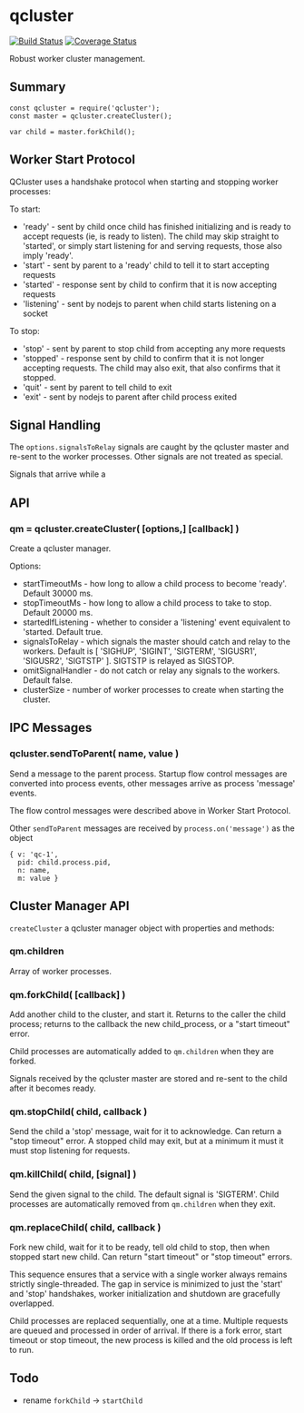 qcluster
========

[![Build Status](https://api.travis-ci.org/andrasq/node-qcluster.svg?branch=master)](https://travis-ci.org/andrasq/node-qcluster?branch=master)
[![Coverage Status](https://codecov.io/github/andrasq/node-qcluster/coverage.svg?branch=master)](https://codecov.io/github/andrasq/node-qcluster?branch=master)

Robust worker cluster management.


## Summary

    const qcluster = require('qcluster');
    const master = qcluster.createCluster();

    var child = master.forkChild();


## Worker Start Protocol

QCluster uses a handshake protocol when starting and stopping worker processes:

To start:

- 'ready' - sent by child once child has finished initializing and is ready to accept
  requests (ie, is ready to listen).  The child may skip straight to 'started', or
  simply start listening for and serving requests, those also imply 'ready'.
- 'start' - sent by parent to a 'ready' child to tell it to start accepting requests
- 'started' - response sent by child to confirm that it is now accepting requests
- 'listening' - sent by nodejs to parent when child starts listening on a socket

To stop:

- 'stop' - sent by parent to stop child from accepting any more requests
- 'stopped' - response sent by child to confirm that it is not longer accepting
  requests.  The child may also exit, that also confirms that it stopped.
- 'quit' - sent by parent to tell child to exit
- 'exit' - sent by nodejs to parent after child process exited


## Signal Handling

The `options.signalsToRelay` signals are caught by the qcluster master and re-sent to
the worker processes.  Other signals are not treated as special.

Signals that arrive while a 

## API

### qm = qcluster.createCluster( [options,] [callback] )

Create a qcluster manager.

Options:

- startTimeoutMs - how long to allow a child process to become 'ready'.  Default 30000 ms.
- stopTimeoutMs - how long to allow a child process to take to stop.  Default 20000 ms.
- startedIfListening - whether to consider a 'listening' event equivalent to 'started.  Default true.
- signalsToRelay - which signals the master should catch and relay to the workers.  Default is
  [ 'SIGHUP', 'SIGINT', 'SIGTERM', 'SIGUSR1', 'SIGUSR2', 'SIGTSTP' ].  SIGTSTP is relayed as SIGSTOP.
- omitSignalHandler - do not catch or relay any signals to the workers.  Default false.
- clusterSize - number of worker processes to create when starting the cluster.

## IPC Messages

### qcluster.sendToParent( name, value )

Send a message to the parent process.  Startup flow control messages are converted
into process events, other messages arrive as process 'message' events.

The flow control messages were described above in Worker Start Protocol.

Other `sendToParent` messages are received by `process.on('message')` as the object

    { v: 'qc-1',
      pid: child.process.pid,
      n: name,
      m: value }

## Cluster Manager API

`createCluster` a qcluster manager object with properties and methods:

### qm.children

Array of worker processes.

### qm.forkChild( [callback] )

Add another child to the cluster, and start it.  Returns to the caller the child
process; returns to the callback the new child_process, or a "start timeout" error.

Child processes are automatically added to `qm.children` when they are forked.

Signals received by the qcluster master are stored and re-sent to the child after it
becomes ready.

### qm.stopChild( child, callback )

Send the child a 'stop' message, wait for it to acknowledge.  Can return a "stop
timeout" error.  A stopped child may exit, but at a minimum it must it must stop
listening for requests.

### qm.killChild( child, [signal] )

Send the given signal to the child.  The default signal is 'SIGTERM'.  Child processes
are automatically removed from `qm.children` when they exit.

### qm.replaceChild( child, callback )

Fork new child, wait for it to be ready, tell old child to stop, then when stopped
start new child.  Can return "start timeout" or "stop timeout" errors.

This sequence ensures that a service with a single worker always remains strictly
single-threaded.  The gap in service is minimized to just the 'start' and 'stop'
handshakes, worker initialization and shutdown are gracefully overlapped.

Child processes are replaced sequentially, one at a time.  Multiple requests are
queued and processed in order of arrival.  If there is a fork error, start timeout or
stop timeout, the new process is killed and the old process is left to run.

## Todo

- rename `forkChild` -> `startChild`
